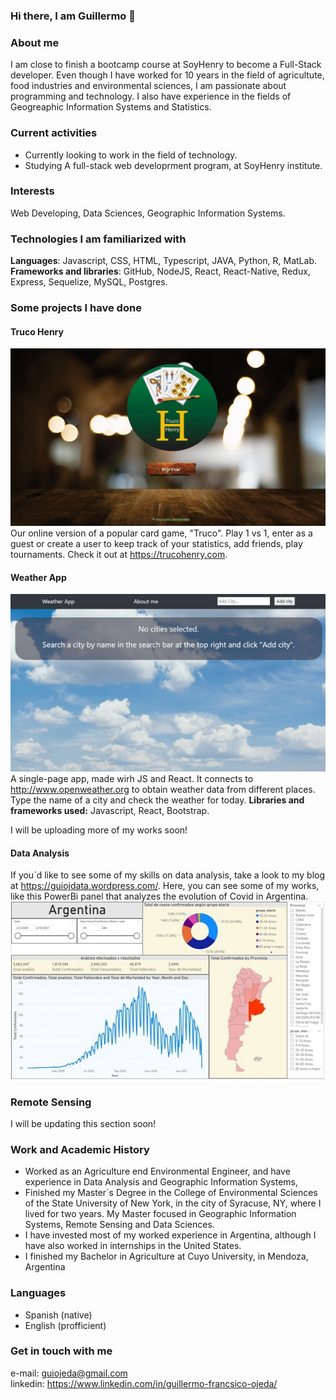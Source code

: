 ### Hi there, I am Guillermo 👋

### About me 

I am close to finish a bootcamp course at SoyHenry to become a Full-Stack developer. Even though I have worked for 10 years in the field of agricultute, food industries and environmental sciences, I am passionate about programming and technology. I also have experience in the fields of  Geogreaphic Information Systems and Statistics. 

### Current activities

* Currently  looking to work in the field of technology.
* Studying A full-stack web developrment program, at SoyHenry institute.

### Interests

Web Developing, Data Sciences, Geographic Information Systems.

### Technologies I am familiarized with

**Languages**: Javascript, CSS, HTML, Typescript, JAVA, Python, R, MatLab.  
**Frameworks and libraries**: GitHub, NodeJS, React, React-Native, Redux, Express, Sequelize, MySQL, Postgres.

### Some projects I have done

#### Truco Henry
![Image of Weather App](https://github.com/guillermoojeda/guillermoojeda/blob/main/Images/trucoHenryGif.gif) 
Our online version of a popular card game, "Truco". Play 1 vs 1, enter as a guest or create a user to keep track of your statistics, add friends, play tournaments. Check it out at https://trucohenry.com. 

#### Weather App

![Image of Weather App](https://github.com/guillermoojeda/guillermoojeda/blob/main/Images/sample.gif)  
A single-page app, made wirh JS and React. It connects to http://www.openweather.org to obtain weather data from different places. Type the name of a city and check the weather for today.
**Libraries and frameworks used:** Javascript, React, Bootstrap.
  
I will be uploading more of my works soon!

#### Data Analysis

If you´d like to see some of my skills on data analysis, take a look to my blog at https://guiojdata.wordpress.com/. Here, you can see some of my works, like this PowerBi panel that analyzes the evolution of Covid in Argentina.  
![Image of Weather App](https://github.com/guillermoojeda/guillermoojeda/blob/main/Images/Argentina_Covid_small.jpg)  

### Remote Sensing

I will be updating this section soon!

### Work and Academic History

* Worked as an Agriculture end Environmental Engineer, and have experience in Data Analysis and Geographic Information Systems, 
* Finished my Master´s Degree in the College of Environmental Sciences of the State University of New York, in the city of Syracuse, NY, where I lived for two years. My Master focused in Geographic Information Systems, Remote Sensing and Data Sciences.
* I have invested most of my worked experience in Argentina, although I have also worked in internships in the United States.
* I finished my Bachelor in Agriculture at Cuyo University, in Mendoza, Argentina

### Languages

* Spanish (native)
* English (profficient)

### Get in touch with me

e-mail: guiojeda@gmail.com  
linkedin: https://www.linkedin.com/in/guillermo-francsico-ojeda/




<!--
**guillermoojeda/guillermoojeda** is a ✨ _special_ ✨ repository because its `README.md` (this file) appears on your GitHub profile.

Here are some ideas to get you started:

- 🔭 I’m currently working on ...
- 🌱 I’m currently learning ...
- 👯 I’m looking to collaborate on ...
- 🤔 I’m looking for help with ...
- 💬 Ask me about ...
- 📫 How to reach me: ...
- 😄 Pronouns: ...
- ⚡ Fun fact: ...
-->


